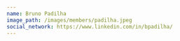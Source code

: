 ```yaml
---
name: Bruno Padilha
image_path: /images/members/padilha.jpeg
social_network: https://www.linkedin.com/in/bpadilha/
---
```

